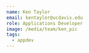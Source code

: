 ```yaml
---
name: Ken Taylor
email: kentaylor@ucdavis.edu
role: Applications Developer
image: /media/team/ken_pic
tags:
  - appdev
---
```

